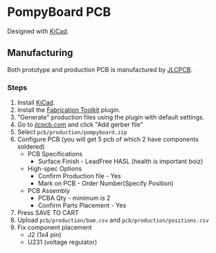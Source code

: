 # PompyBoard PCB

Designed with [KiCad][kicad].

## Manufacturing

Both prototype and production PCB is manufactured by [JLCPCB][jlcpcb].

### Steps

1. Install [KiCad][kicad].
2. Install the [Fabrication Toolkit][fab-toolkit] plugin.
3. "Generate" production files using the plugin with default settings.
4. Go to [jlcpcb.com][jlcpcb] and click "Add gerber file"
5. Select `pcb/production/pompyboard.zip`
6. Configure PCB (you will get 5 pcb of which 2 have components soldered)
   - PCB Specifications
     - Surface Finish - LeadFree HASL (health is important boiz)
   - High-spec Options
     - Confirm Production file - Yes
     - Mark on PCB - Order Number(Specify Position)
   - PCB Assembly
     - PCBA Qty - minimum is 2
     - Confirm Parts Placement - Yes
7. Press SAVE TO CART
8. Upload `pcb/production/bom.csv` and `pcb/production/positions.csv`
9. Fix component placement
   - J2 (1x4 pin)
   - U231 (voltage regulator)

[kicad]: https://www.kicad.org/
[jlcpcb]: https://jlcpcb.com/
[fab-toolkit]: https://github.com/bennymeg/Fabrication-Toolkit
